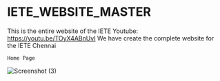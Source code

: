 # IETE_WEBSITE_MASTER
This is the entire website of the IETE
Youtube:
https://youtu.be/TOyX4ABnUvI
    We have create the complete website for the IETE Chennai

    Home Page
![Screenshot (3)](https://github.com/logeshl89/IETE_WEBSITE_MASTER/assets/91780476/0c960ab2-9aa9-4501-be7b-fc78c5099814)
